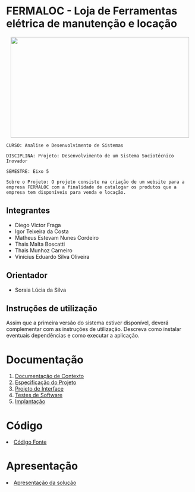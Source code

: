 # FERMALOC - Loja de Ferramentas elétrica de manutenção e locação

<p align="center"><img src="[ICEI-PUC-Minas-PMV-ADS/pmv-ads-2024-1-e5-proj-empext-t2-pmv-ads-2024-1-e5-proj-fermaloc-t2/blob/main/Imgs/Logo.jpg](https://github.com/ICEI-PUC-Minas-PMV-ADS/pmv-ads-2024-1-e5-proj-empext-t2-pmv-ads-2024-1-e5-proj-fermaloc-t2/blob/main/Imgs/Logo.jpg)" width="480" height="270"/></p>


`CURSO: Analise e Desenvolvimento de Sistemas`  

`DISCIPLINA: Projeto: Desenvolvimento de um Sistema Sociotécnico Inovador`

`SEMESTRE: Eixo 5`

`Sobre o Projeto: O projeto consiste na criação de um website para a empresa FERMALOC com a finalidade de catalogar os produtos que a empresa tem disponíveis para venda e locação.` 

## Integrantes

* Diego Victor Fraga
* Igor Teixeira da Costa
* Matheus Estevam Nunes Cordeiro
* Thais Malta Boscatti
* Thais Munhoz Carneiro
* Vinícius Eduardo Silva Oliveira

## Orientador

* Soraia Lúcia da Silva

## Instruções de utilização

Assim que a primeira versão do sistema estiver disponível, deverá complementar com as instruções de utilização. Descreva como instalar eventuais dependências e como executar a aplicação.

# Documentação

<ol>
<li><a href="documentos/01-Documentação de Contexto.md"> Documentação de Contexto</a></li> 
<li><a href="documentos/02-Especificação do Projeto.md"> Especificação do Projeto</a></li>
<li><a href="documentos/03-Projeto de Interface.md"> Projeto de Interface</a></li>
<li><a href="documentos/04-Testes de Software.md"> Testes de Software</a></li>
<li><a href="documentos/05-Implantação.md"> Implantação</a></li>
</ol>

# Código

<li><a href="README.md"> Código Fonte</a></li>

# Apresentação

<li><a href="apresentacao/README.md"> Apresentação da solução</a></li>

